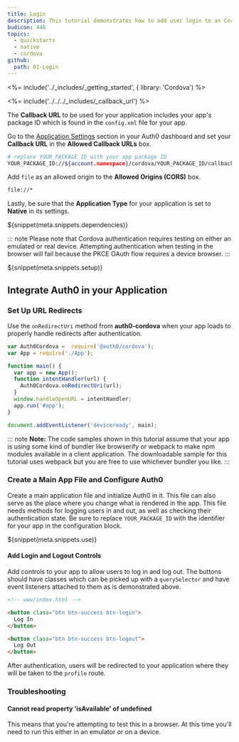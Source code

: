 ```yaml
---
title: Login
description: This tutorial demonstrates how to add user login to an Cordova application using Auth0.
budicon: 448
topics:
  - quickstarts
  - native
  - cordova
github:
  path: 01-Login
---
```

<%= include('../_includes/_getting_started', { library: 'Cordova') %>

<%= include('../../../_includes/_callback_url') %>

The **Callback URL** to be used for your application includes your app's package ID which is found in the `config.xml` file for your app.

Go to the <a href="${manage_url}/#/applications/${account.clientId}/settings">Application Settings</a> section in your Auth0 dashboard and set your **Callback URL** in the **Allowed Callback URLs** box.

```bash
# replace YOUR_PACKAGE_ID with your app package ID
YOUR_PACKAGE_ID://${account.namespace}/cordova/YOUR_PACKAGE_ID/callback
```

Add `file` as an allowed origin to the **Allowed Origins (CORS)** box.

```bash
file://*
```

Lastly, be sure that the **Application Type** for your application is set to **Native** in its settings.

${snippet(meta.snippets.dependencies)}

::: note
Please note that Cordova authentication requires testing on either an emulated or real device. Attempting authentication when testing in the browser will fail because the PKCE OAuth flow requires a device browser.
:::

${snippet(meta.snippets.setup)}

## Integrate Auth0 in your Application

### Set Up URL Redirects

Use the `onRedirectUri` method from **auth0-cordova** when your app loads to properly handle redirects after authentication.

```js
var Auth0Cordova =  require('@auth0/cordova');
var App = require('./App');

function main() {
  var app = new App();
  function intentHandler(url) {
    Auth0Cordova.onRedirectUri(url);
  }
  window.handleOpenURL = intentHandler;
  app.run('#app');
}

document.addEventListener('deviceready', main);
```

::: note
**Note:** The code samples shown in this tutorial assume that your app is using some kind of bundler like browserify or webpack to make npm modules available in a client application. The downloadable sample for this tutorial uses webpack but you are free to use whichever bundler you like.
:::

### Create a Main App File and Configure Auth0

Create a main application file and initialize Auth0 in it. This file can also serve as the place where you change what is rendered in the app. This file needs methods for logging users in and out, as well as checking their authentication state. Be sure to replace `YOUR_PACKAGE_ID` with the identifier for your app in the configuration block.

${snippet(meta.snippets.use)}

#### Add Login and Logout Controls

Add controls to your app to allow users to log in and log out. The buttons should have classes which can be picked up with a `querySelector` and have event listeners attached to them as is demonstrated above.

```html
<!-- www/index.html -->

<button class="btn btn-success btn-login">
  Log In
</button>

<button class="btn btn-success btn-logout">
  Log Out
</button>
```

After authentication, users will be redirected to your application where they will be taken to the `profile` route.

### Troubleshooting

#### Cannot read property 'isAvailable' of undefined

This means that you're attempting to test this in a browser. At this time you'll need to run this either in an emulator or on a device.


